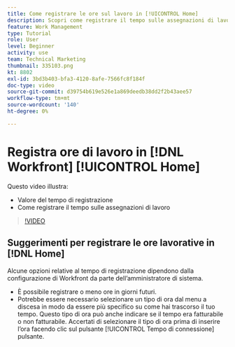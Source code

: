 ```yaml
---
title: Come registrare le ore sul lavoro in [!UICONTROL Home]
description: Scopri come registrare il tempo sulle assegnazioni di lavoro in [!DNL  Workfront]. Scopri perché potrebbe essere necessario il tempo di registrazione nella tua organizzazione.
feature: Work Management
type: Tutorial
role: User
level: Beginner
activity: use
team: Technical Marketing
thumbnail: 335103.png
kt: 8802
exl-id: 3bd3b403-bfa3-4120-8afe-7566fc8f184f
doc-type: video
source-git-commit: d39754b619e526e1a869deedb38dd2f2b43aee57
workflow-type: tm+mt
source-wordcount: '140'
ht-degree: 0%

---
```


# Registra ore di lavoro in [!DNL Workfront] [!UICONTROL Home]

Questo video illustra:

* Valore del tempo di registrazione
* Come registrare il tempo sulle assegnazioni di lavoro

>[!VIDEO](https://video.tv.adobe.com/v/335103/?quality=12)

## Suggerimenti per registrare le ore lavorative in [!DNL Home]

Alcune opzioni relative al tempo di registrazione dipendono dalla configurazione di Workfront da parte dell’amministratore di sistema.

* È possibile registrare o meno ore in giorni futuri.
* Potrebbe essere necessario selezionare un tipo di ora dal menu a discesa in modo da essere più specifico su come hai trascorso il tuo tempo. Questo tipo di ora può anche indicare se il tempo era fatturabile o non fatturabile. Accertati di selezionare il tipo di ora prima di inserire l’ora facendo clic sul pulsante [!UICONTROL Tempo di connessione] pulsante.

<!---
learn more URLs
--->
